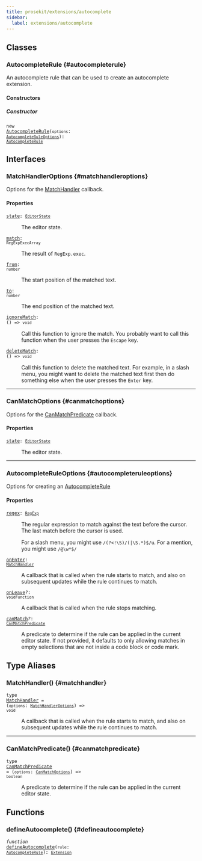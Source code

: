 ```yaml
---
title: prosekit/extensions/autocomplete
sidebar:
  label: extensions/autocomplete
---
```


## Classes

### AutocompleteRule {#autocompleterule}

An autocomplete rule that can be used to create an autocomplete extension.

#### Constructors

##### Constructor

<dl>

<dt>

<code data-typedoc-code>new <a id="constructor" href="#constructor">AutocompleteRule</a>(`options`: [`AutocompleteRuleOptions`](#autocompleteruleoptions)): [`AutocompleteRule`](#autocompleterule)</code>

</dt>

</dl>

## Interfaces

### MatchHandlerOptions {#matchhandleroptions}

Options for the [MatchHandler](#matchhandler) callback.

#### Properties

<dl>

<dt>

<code data-typedoc-code><a id="state" href="#state">state</a>: [`EditorState`](../pm/state.md#editorstate)</code>

</dt>

<dd>

The editor state.

</dd>

</dl>

<dl>

<dt>

<code data-typedoc-code><a id="match" href="#match">match</a>: `RegExpExecArray`</code>

</dt>

<dd>

The result of `RegExp.exec`.

</dd>

</dl>

<dl>

<dt>

<code data-typedoc-code><a id="from" href="#from">from</a>: `number`</code>

</dt>

<dd>

The start position of the matched text.

</dd>

</dl>

<dl>

<dt>

<code data-typedoc-code><a id="to" href="#to">to</a>: `number`</code>

</dt>

<dd>

The end position of the matched text.

</dd>

</dl>

<dl>

<dt>

<code data-typedoc-code><a id="ignorematch" href="#ignorematch">ignoreMatch</a>: () => `void`</code>

</dt>

<dd>

Call this function to ignore the match. You probably want to call this
function when the user presses the `Escape` key.

</dd>

</dl>

<dl>

<dt>

<code data-typedoc-code><a id="deletematch" href="#deletematch">deleteMatch</a>: () => `void`</code>

</dt>

<dd>

Call this function to delete the matched text. For example, in a slash
menu, you might want to delete the matched text first then do something
else when the user presses the `Enter` key.

</dd>

</dl>

***

### CanMatchOptions {#canmatchoptions}

Options for the [CanMatchPredicate](#canmatchpredicate) callback.

#### Properties

<dl>

<dt>

<code data-typedoc-code><a id="state-1" href="#state-1">state</a>: [`EditorState`](../pm/state.md#editorstate)</code>

</dt>

<dd>

The editor state.

</dd>

</dl>

***

### AutocompleteRuleOptions {#autocompleteruleoptions}

Options for creating an [AutocompleteRule](#autocompleterule)

#### Properties

<dl>

<dt>

<code data-typedoc-code><a id="regex" href="#regex">regex</a>: [`RegExp`](https://developer.mozilla.org/docs/Web/JavaScript/Reference/Global_Objects/RegExp)</code>

</dt>

<dd>

The regular expression to match against the text before the cursor. The
last match before the cursor is used.

For a slash menu, you might use `/(?<!\S)/(|\S.*)$/u`.
For a mention, you might use `/@\w*$/`

</dd>

</dl>

<dl>

<dt>

<code data-typedoc-code><a id="onenter" href="#onenter">onEnter</a>: [`MatchHandler`](#matchhandler)</code>

</dt>

<dd>

A callback that is called when the rule starts to match, and also on
subsequent updates while the rule continues to match.

</dd>

</dl>

<dl>

<dt>

<code data-typedoc-code><a id="onleave" href="#onleave">onLeave</a><i>?</i>: `VoidFunction`</code>

</dt>

<dd>

A callback that is called when the rule stops matching.

</dd>

</dl>

<dl>

<dt>

<code data-typedoc-code><a id="canmatch" href="#canmatch">canMatch</a><i>?</i>: [`CanMatchPredicate`](#canmatchpredicate)</code>

</dt>

<dd>

A predicate to determine if the rule can be applied in the current editor
state. If not provided, it defaults to only allowing matches in empty
selections that are not inside a code block or code mark.

</dd>

</dl>

## Type Aliases

### MatchHandler() {#matchhandler}

<dl>

<dt>

<code data-typedoc-code>type <a id="matchhandler" href="#matchhandler">MatchHandler</a> = (`options`: [`MatchHandlerOptions`](#matchhandleroptions)) => `void`</code>

</dt>

<dd>

A callback that is called when the rule starts to match, and also on
subsequent updates while the rule continues to match.

</dd>

</dl>

***

### CanMatchPredicate() {#canmatchpredicate}

<dl>

<dt>

<code data-typedoc-code>type <a id="canmatchpredicate" href="#canmatchpredicate">CanMatchPredicate</a> = (`options`: [`CanMatchOptions`](#canmatchoptions)) => `boolean`</code>

</dt>

<dd>

A predicate to determine if the rule can be applied in the current editor state.

</dd>

</dl>

## Functions

### defineAutocomplete() {#defineautocomplete}

<dl>

<dt>

<code data-typedoc-code><i>function</i> <a id="defineautocomplete" href="#defineautocomplete">defineAutocomplete</a>(`rule`: [`AutocompleteRule`](#autocompleterule)): [`Extension`](../core.md#extension-1)</code>

</dt>

</dl>
